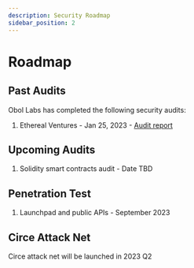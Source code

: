 ```yaml
---
description: Security Roadmap
sidebar_position: 2
---
```


# Roadmap

## Past Audits
Obol Labs has completed the following security audits:
1. Ethereal Ventures - Jan 25, 2023 - [Audit report](https://hackmd.io/sH7FDtgTQV-2jN2ODfiscw)

## Upcoming Audits
1. Solidity smart contracts audit - Date TBD
## Penetration Test
1. Launchpad and public APIs - September 2023
## Circe Attack Net
Circe attack net will be launched in 2023 Q2
